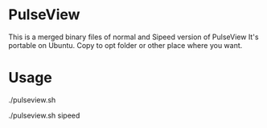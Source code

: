 # PulseView
This is a merged binary files of normal and Sipeed version of PulseView
It's portable on Ubuntu. Copy to opt folder or other place where you want.

# Usage

./pulseview.sh

./pulseview.sh sipeed
